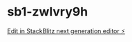 # sb1-zwlvry9h

[Edit in StackBlitz next generation editor ⚡️](https://stackblitz.com/~/github.com/Yashodip1445/sb1-zwlvry9h)